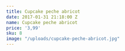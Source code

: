 ```yaml
---
title: Cupcake peche abricot
date: 2017-01-31 21:18:00 Z
name: Cupcake peche abricot
price: '3,99'
sku: 8
image: "/uploads/cupcake-peche-abricot.jpg"
---
```


